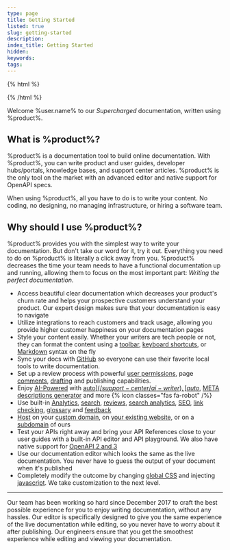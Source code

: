 ```yaml
---
type: page
title: Getting Started
listed: true
slug: getting-started
description: 
index_title: Getting Started
hidden: 
keywords: 
tags: 
---
```


{% html %}
<div style="text-align: center;">
	<img id="dhImage" style="max-width: 300px;" />
</div>
{% /html %}

Welcome %user.name% to our _Supercharged_ documentation, written using %product%.

## What is %product%?

%product% is a documentation tool to build online documentation. With %product%, you can write product and user guides, developer hubs/portals, knowledge bases, and support center articles. %product% is the only tool on the market with an advanced editor and native support for OpenAPI specs.

When using %product%, all you have to do is to write your content. No coding, no designing, no managing infrastructure, or hiring a software team.

## Why should I use %product%?

%product% provides you with the simplest way to write your documentation. But don't take our word for it, try it out. Everything you need to do on %product% is literally a click away from you. %product% decreases the time your team needs to have a functional documentation up and running, allowing them to focus on the most important part: _Writing the perfect documentation._ 

- Access beautiful clear documentation which decreases your product's churn rate and helps your prospective customers understand your product. Our expert design makes sure that your documentation is easy to navigate 
- Utilize integrations to reach customers and track usage, allowing you provide higher customer happiness on your documentation pages
- Style your content easily. Whether your writers are tech people or not, they can format the content using a [toolbar](/support-center/formatting-text), [keyboard shortcuts](/support-center/keyboard-shortcuts), or [Markdown](/support-center/using-markdown) syntax on the fly 
- Sync your docs with [GitHub](/support-center/github-sync) so everyone can use their favorite local tools to write documentation.
- Set up a review process with powerful [user permissions](/support-center/collaboration), page [comments](/support-center/comments), [drafting](/support-center/draft-mode) and publishing capabilities.
- Enjoy [AI-Powered](/support-center/ai-features) with [auto$](/support-center/ai-writer), [auto$](/support-center/ai-search), [META descriptions generator](/support-center/ai-summarisation) and more {% icon classes="fas fa-robot" /%}
- Use built-in [Analytics](/support-center/google-analytics), [search](/support-center/using-search), [reviews](/support-center/comments), [search analytics](/support-center/search-analytics), [SEO](/support-center/seo), [link checking](/support-center/page-linking#listing-broken-links), [glossary](/support-center/glossary) and [feedback](/support-center/feedback) 
- [Host](/support-center/hosting) on your [custom domain](/support-center/using-custom-domain), on [your existing website](/support-center/hosting#hosting-under-an-existing-website), or on a [subdomain](/support-center/hosting#hosting-under-product-subdomain) of ours 
- Test your APIs right away and bring your API References close to your user guides with a built-in API editor and API playground. We also have native support for [OpenAPI 2 and 3](/support-center/api-references)
- Use our documentation editor which looks the same as the live documentation. You never have to guess the output of your document when it's published
- Completely modify the outcome by changing [global CSS](/support-center/custom-css) and injecting [javascript](/support-center/custom-javascript). We take customization to the next level.

---

Our team has been working so hard since December 2017 to craft the best possible experience for you to enjoy writing documentation, without any hassles. Our editor is specifically designed to give you the same experience of the live documentation while editing, so you never have to worry about it after publishing. Our engineers ensure that you get the smoothest experience while editing and viewing your documentation.
